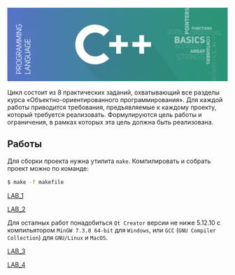 ![OOP-CPP](./img/img.png)

Цикл состоит из 8 практических заданий, охватывающий все разделы курса «Объектно-ориентированного программирования».
Для каждой работы приводится требования, предъявляемые к каждому проекту, который требуется реализовать. Формулируются цель работы и ограничения, в рамках которых эта цель должна быть реализована.



## Работы

Для сборки проекта нужнa утилита `make`. Компилировать и собрать проект можно по команде:

```bash
$ make -f makefile
```

[LAB_1](./LAB_1) 

[LAB_2](./LAB_2)


Для осталных работ понадобиться `Qt Creator` версии не ниже 5.12.10 с компильятором `MinGW 7.3.0 64-bit` для `Windows`, или `GCC` (`GNU Compiler Collection`)  для `GNU/Linux` и `MacOS`.

[LAB_3](./LAB_3)

[LAB_4](./LAB_4)